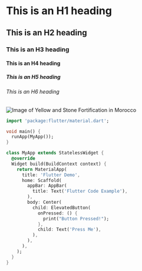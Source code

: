 # This is an H1 heading

## This is an H2 heading

### This is an H3 heading

#### This is an H4 heading

##### This is an H5 heading

###### This is an H6 heading
![Image of Yellow and Stone Fortification in Morocco](https://images.pexels.com/photos/20798930/pexels-photo-20798930/free-photo-of-yellow-and-stone-fortification-in-morocco.png)
```dart
import 'package:flutter/material.dart';

void main() {
  runApp(MyApp());
}

class MyApp extends StatelessWidget {
  @override
  Widget build(BuildContext context) {
    return MaterialApp(
      title: 'Flutter Demo',
      home: Scaffold(
        appBar: AppBar(
          title: Text('Flutter Code Example'),
        ),
        body: Center(
          child: ElevatedButton(
            onPressed: () {
              print("Button Pressed!");
            },
            child: Text('Press Me'),
          ),
        ),
      ),
    );
  }
}
```
